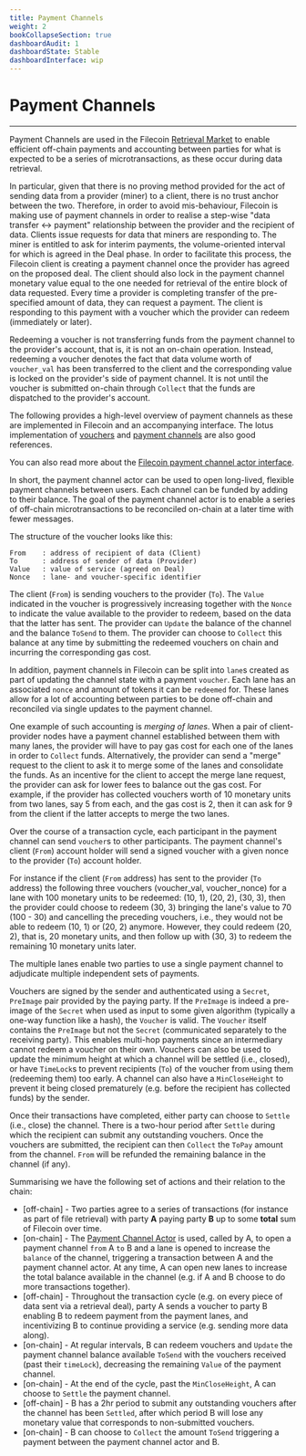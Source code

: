 ```yaml
---
title: Payment Channels
weight: 2
bookCollapseSection: true
dashboardAudit: 1
dashboardState: Stable
dashboardInterface: wip
---
```


# Payment Channels
---

Payment Channels are used in the Filecoin [Retrieval Market](retrieval_market) to enable efficient off-chain payments and accounting between parties for what is expected to be a series of microtransactions, as these occur during data retrieval.

In particular, given that there is no proving method provided for the act of sending data from a provider (miner) to a client, there is no trust anchor between the two. Therefore, in order to avoid mis-behaviour, Filecoin is making use of payment channels in order to realise a step-wise "data transfer <-> payment" relationship between the provider and the recipient of data. Clients issue requests for data that miners are responding to. The miner is entitled to ask for interim payments, the volume-oriented interval for which is agreed in the Deal phase. In order to facilitate this process, the Filecoin client is creating a payment channel once the provider has agreed on the proposed deal. The client should also lock in the payment channel monetary value equal to the one needed for retrieval of the entire block of data requested. Every time a provider is completing transfer of the pre-specified amount of data, they can request a payment. The client is responding to this payment with a voucher which the provider can redeem (immediately or later).


Redeeming a voucher is not transferring funds from the payment channel to the provider's account, that is, it is not an on-chain operation. Instead, redeeming a voucher denotes the fact that data volume worth of `voucher_val` has been transferred to the client and the corresponding value is locked on the provider's side of payment channel. It is not until the voucher is submitted on-chain through `Collect` that the funds are dispatched to the provider's account.

The following provides a high-level overview of payment channels as these are implemented in Filecoin and an accompanying interface. The lotus implementation of [vouchers](https://github.com/filecoin-project/lotus/blob/master/chain/types/voucher.go) and [payment channels](https://github.com/filecoin-project/lotus/blob/master/paychmgr/paych.go) are also good references.

You can also read more about the [Filecoin payment channel actor interface](payment_channel_actor).

In short, the payment channel actor can be used to open long-lived, flexible payment channels between users. Each channel can be funded by adding to their balance. 
The goal of the payment channel actor is to enable a series of off-chain microtransactions to be reconciled on-chain at a later time with fewer messages. 

The structure of the voucher looks like this:

```text
From	: address of recipient of data (Client)
To		: address of sender of data (Provider)
Value	: value of service (agreed on Deal)
Nonce	: lane- and voucher-specific identifier
```

The client (`From`) is sending vouchers to the provider (`To`). The `Value` indicated in the voucher is progressively increasing together with the `Nonce` to indicate the value available to the provider to redeem, based on the data that the latter has sent. The provider can `Update` the balance of the channel and the balance `ToSend` to them. The provider can choose to `Collect` this balance at any time by submitting the redeemed vouchers on chain and incurring the corresponding gas cost.


In addition, payment channels in Filecoin can be split into `lane`s created as part of updating the channel state with a payment `voucher`. Each lane has an associated `nonce` and amount of tokens it can be `redeemed` for. These lanes allow for a lot of accounting between parties to be done off-chain and reconciled via single updates to the payment channel.

One example of such accounting is *merging of lanes*. When a pair of client-provider nodes have a payment channel established between them with many lanes, the provider will have to pay gas cost for each one of the lanes in order to `Collect` funds. Alternatively, the provider can send a "merge" request to the client to ask it to merge some of the lanes and consolidate the funds. As an incentive for the client to accept the merge lane request, the provider can ask for lower fees to balance out the gas cost. For example, if the provider has collected vouchers worth of 10 monetary units from two lanes, say 5 from each, and the gas cost is 2, then it can ask for 9 from the client if the latter accepts to merge the two lanes.

Over the course of a transaction cycle, each participant in the payment channel can send `voucher`s to other participants. The payment channel's client (`From`) account holder will send a signed voucher with a given nonce to the provider (`To`) account holder.

For instance if the client (`From` address) has sent to the provider (`To` address) the following three vouchers (voucher_val, voucher_nonce) for a lane with 100 monetary units to be redeemed: (10, 1), (20, 2), (30, 3), then the provider could choose to redeem (30, 3) bringing the lane's value to 70 (100 - 30) and cancelling the preceding vouchers, i.e., they would not be able to redeem (10, 1) or (20, 2) anymore. However, they could redeem (20, 2), that is, 20 monetary units, and then follow up with (30, 3) to redeem the remaining 10 monetary units later.

The multiple lanes enable two parties to use a single payment channel to adjudicate multiple independent sets of payments.

Vouchers are signed by the sender and authenticated using a `Secret`, `PreImage` pair provided by the paying party. If the `PreImage` is indeed a pre-image of the `Secret` when used as input to some given algorithm (typically a one-way function like a hash), the `Voucher` is valid. The `Voucher` itself contains the `PreImage` but not the `Secret` (communicated separately to the receiving party). This enables multi-hop payments since an intermediary cannot redeem a voucher on their own. Vouchers can also be used to update the minimum height at which a channel will be settled (i.e., closed), or have `TimeLock`s to prevent recipients (`To`) of the voucher from using them (redeeming them) too early. A channel can also have a `MinCloseHeight` to prevent it being closed prematurely (e.g. before the recipient has collected funds) by the sender.

Once their transactions have completed, either party can choose to `Settle` (i.e., close) the channel. There is a two-hour period after `Settle` during which the recipient can submit any outstanding vouchers. Once the vouchers are submitted, the recipient can then `Collect` the `ToPay` amount from the channel. `From` will be refunded the remaining balance in the channel (if any).

Summarising we have the following set of actions and their relation to the chain:

- \[off-chain\] - Two parties agree to a series of transactions (for instance as part of file retrieval) with party **A** paying party **B** up to some **total** sum of Filecoin over time.
- \[on-chain\] - The [Payment Channel Actor](payment_channel_actor.md) is used, called by A, to open a payment channel `from` A `to` B and a lane is opened to increase the `balance` of the channel, triggering a transaction between A and the payment channel actor.
At any time, A can open new lanes to increase the total balance available in the channel (e.g. if A and B choose to do more transactions together).
- \[off-chain\] - Throughout the transaction cycle (e.g. on every piece of data sent via a retrieval deal), party A sends a voucher to party B enabling B to redeem payment from the payment lanes, and incentivizing B to continue providing a service (e.g. sending more data along).
- \[on-chain\] - At regular intervals, B can redeem vouchers and `Update` the payment channel balance available `ToSend` with the vouchers received (past their `timeLock`), decreasing the remaining `Value` of the payment channel.
- \[on-chain\] - At the end of the cycle, past the `MinCloseHeight`, A can choose to `Settle` the payment channel.
- \[off-chain\] - B has a 2hr period to submit any outstanding vouchers after the channel has been `Settled`, after which period B will lose any monetary value that corresponds to non-submitted vouchers.
- \[on-chain\] - B can choose to `Collect` the amount `ToSend` triggering a payment between the payment channel actor and B.
